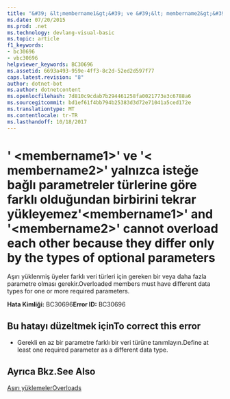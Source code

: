 ```yaml
---
title: "&#39; &lt;membername1&gt;&#39; ve &#39;&lt; membername2&gt;&#39; yalnızca isteğe bağlı parametreler türlerine göre farklı olduğundan birbirini tekrar yükleyemez"
ms.date: 07/20/2015
ms.prod: .net
ms.technology: devlang-visual-basic
ms.topic: article
f1_keywords:
- bc30696
- vbc30696
helpviewer_keywords: BC30696
ms.assetid: 6693a493-959e-4ff3-8c2d-52ed2d597f77
caps.latest.revision: "8"
author: dotnet-bot
ms.author: dotnetcontent
ms.openlocfilehash: 7d810c9cdab7b294461258fa0021773e3c6788a6
ms.sourcegitcommit: bd1ef61f4bb794b25383d3d72e71041a5ced172e
ms.translationtype: MT
ms.contentlocale: tr-TR
ms.lasthandoff: 10/18/2017
---
```

# <a name="39ltmembername1gt39-and-39ltmembername2gt39-cannot-overload-each-other-because-they-differ-only-by-the-types-of-optional-parameters"></a><span data-ttu-id="ff367-102">&#39; &lt;membername1&gt;&#39; ve &#39;&lt; membername2&gt;&#39; yalnızca isteğe bağlı parametreler türlerine göre farklı olduğundan birbirini tekrar yükleyemez</span><span class="sxs-lookup"><span data-stu-id="ff367-102">&#39;&lt;membername1&gt;&#39; and &#39;&lt;membername2&gt;&#39; cannot overload each other because they differ only by the types of optional parameters</span></span>
<span data-ttu-id="ff367-103">Aşırı yüklenmiş üyeler farklı veri türleri için gereken bir veya daha fazla parametre olması gerekir.</span><span class="sxs-lookup"><span data-stu-id="ff367-103">Overloaded members must have different data types for one or more required parameters.</span></span>  
  
 <span data-ttu-id="ff367-104">**Hata Kimliği:** BC30696</span><span class="sxs-lookup"><span data-stu-id="ff367-104">**Error ID:** BC30696</span></span>  
  
## <a name="to-correct-this-error"></a><span data-ttu-id="ff367-105">Bu hatayı düzeltmek için</span><span class="sxs-lookup"><span data-stu-id="ff367-105">To correct this error</span></span>  
  
-   <span data-ttu-id="ff367-106">Gerekli en az bir parametre farklı bir veri türüne tanımlayın.</span><span class="sxs-lookup"><span data-stu-id="ff367-106">Define at least one required parameter as a different data type.</span></span>  
  
## <a name="see-also"></a><span data-ttu-id="ff367-107">Ayrıca Bkz.</span><span class="sxs-lookup"><span data-stu-id="ff367-107">See Also</span></span>  
 [<span data-ttu-id="ff367-108">Aşırı yüklemeler</span><span class="sxs-lookup"><span data-stu-id="ff367-108">Overloads</span></span>](../../visual-basic/language-reference/modifiers/overloads.md)
